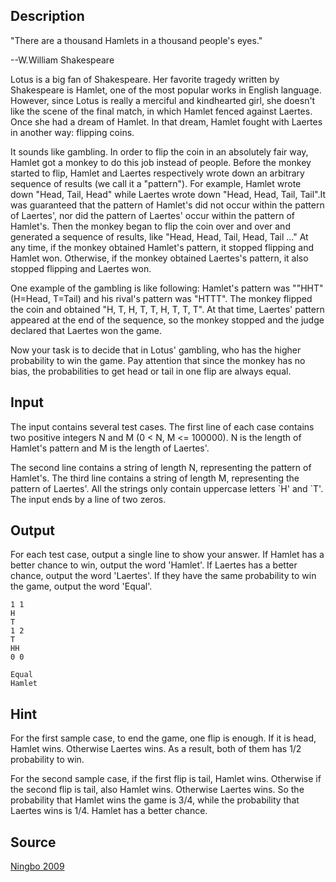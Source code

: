 <h2>Description</h2><p>"There are a thousand Hamlets in a thousand people's eyes."
</p>
--W.William Shakespeare


Lotus is a big fan of Shakespeare. Her favorite tragedy written by Shakespeare is Hamlet, one of the most popular works in English language. However, since Lotus is really a merciful and kindhearted girl, she doesn't like the scene of the final match, in which Hamlet fenced against Laertes. Once she had a dream of Hamlet. In that dream, Hamlet fought with Laertes in another way: flipping coins.

It sounds like gambling. In order to flip the coin in an absolutely fair way, Hamlet got a monkey to do this job instead of people. Before the monkey started to flip, Hamlet and Laertes respectively wrote down an arbitrary sequence of results (we call it a "pattern"). For example, Hamlet wrote down "Head, Tail, Head" while Laertes wrote down "Head, Head, Tail, Tail".It was guaranteed that the pattern of Hamlet's did not occur within the pattern of Laertes', nor did the pattern of Laertes' occur within the pattern of Hamlet's. Then the monkey began to flip the coin over and over and generated a sequence of results, like "Head, Head, Tail, Head, Tail ..." At any time, if the monkey obtained Hamlet's pattern, it stopped flipping and Hamlet won. Otherwise, if the monkey obtained Laertes's pattern, it also stopped flipping and Laertes won.

One example of the gambling is like following: Hamlet's pattern was ""HHT" (H=Head, T=Tail) and his rival's pattern was "HTTT". The monkey flipped the coin and obtained "H, T, H, T, T, H, T, T, T". At that time, Laertes' pattern appeared at the end of the sequence, so the monkey stopped and the judge declared that Laertes won the game.

Now your task is to decide that in Lotus' gambling, who has the higher probability to win the game. Pay attention that since the monkey has no bias, the probabilities to get head or tail in one flip are always equal.<h2>Input</h2><p>The input contains several test cases. The first line of each case contains two positive integers N and M (0 &lt; N, M &lt;= 100000). N is the length of Hamlet's pattern and M is the length of Laertes'.
</p>
The second line contains a string of length N, representing the pattern of Hamlet's. The third line contains a string of length M, representing the pattern of Laertes'. All the strings only contain uppercase letters `H' and `T'. The input ends by a line of two zeros.<h2>Output</h2><p>For each test case, output a single line to show your answer. If Hamlet has a better chance to win, output the word 'Hamlet'. If Laertes has a better chance, output the word 'Laertes'. If they have the same probability to win the game, output the word 'Equal'.</p><pre><code class="language-input1">1 1
H
T
1 2
T
HH
0 0</code></pre><pre><code class="language-output1">Equal
Hamlet</code></pre><h2>Hint</h2><p>For the first sample case, to end the game, one flip is enough. If it is head, Hamlet wins. Otherwise Laertes wins. As a result, both of them has 1/2 probability to win.
</p>
For the second sample case, if the first flip is tail, Hamlet wins. Otherwise if the second flip is tail, also Hamlet wins. Otherwise Laertes wins. So the probability that Hamlet wins the game is 3/4, while the probability that Laertes wins is 1/4. Hamlet has a better chance.<h2>Source</h2><a href="searchproblem?field=source&amp;key=Ningbo+2009">Ningbo 2009</a>